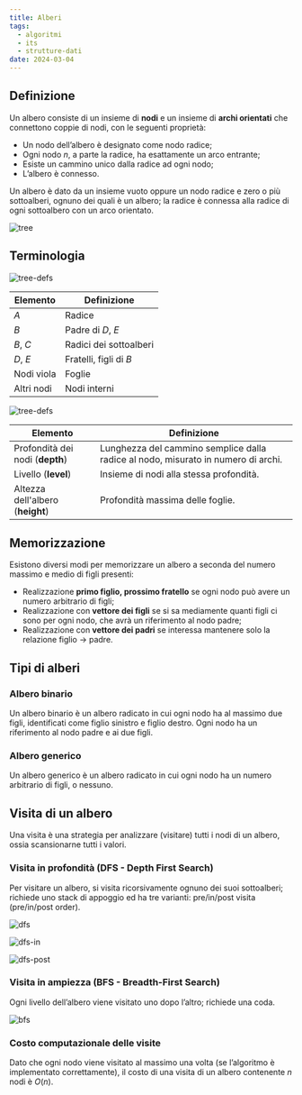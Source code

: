 ```yaml
---
title: Alberi
tags:
  - algoritmi
  - its
  - strutture-dati
date: 2024-03-04
---
```


## Definizione

Un albero consiste di un insieme di **nodi** e un insieme di **archi orientati** che connettono coppie di nodi, con le seguenti proprietà:

- Un nodo dell’albero è designato come nodo radice;
- Ogni nodo $n$, a parte la radice, ha esattamente un arco entrante;
- Esiste un cammino unico dalla radice ad ogni nodo;
- L’albero è connesso.

Un albero è dato da un insieme vuoto oppure un nodo radice e zero o più sottoalberi, ognuno dei quali è un albero; la radice è connessa alla radice di ogni sottoalbero con un arco orientato.

![tree](tree.png)

## Terminologia

![tree-defs](tree-defs.png)

| Elemento   | Definizione            |
| ---------- | ---------------------- |
| $A$        | Radice                 |
| $B$        | Padre di $D$, $E$      |
| $B$, $C$   | Radici dei sottoalberi |
| $D$, $E$   | Fratelli, figli di $B$ |
| Nodi viola | Foglie                 |
| Altri nodi | Nodi interni           |

![tree-defs](tree-levels.png)

| Elemento                         | Definizione                                                                       |
| -------------------------------- | --------------------------------------------------------------------------------- |
| Profondità dei nodi (**depth**)  | Lunghezza del cammino semplice dalla radice al nodo, misurato in numero di archi. |
| Livello (**level**)              | Insieme di nodi alla stessa profondità.                                           |
| Altezza dell'albero (**height**) | Profondità massima delle foglie.                                                  |

## Memorizzazione

Esistono diversi modi per memorizzare un albero a seconda del numero massimo e medio di figli presenti:

- Realizzazione **primo figlio, prossimo fratello** se ogni nodo può avere un numero arbitrario di figli;
- Realizzazione con **vettore dei figli** se si sa mediamente quanti figli ci sono per ogni nodo, che avrà un riferimento al nodo padre;
- Realizzazione con **vettore dei padri** se interessa mantenere solo la relazione figlio → padre.

## Tipi di alberi

### Albero binario

Un albero binario è un albero radicato in cui ogni nodo ha al massimo due figli, identificati come figlio sinistro e figlio destro. Ogni nodo ha un riferimento al nodo padre e ai due figli.

### Albero generico

Un albero generico è un albero radicato in cui ogni nodo ha un numero arbitrario di figli, o nessuno.

## Visita di un albero

Una visita è una strategia per analizzare (visitare) tutti i nodi di un albero, ossia scansionarne tutti i valori.

### Visita in profondità (DFS - Depth First Search)

Per visitare un albero, si visita ricorsivamente ognuno dei suoi sottoalberi; richiede uno stack di appoggio ed ha tre varianti: pre/in/post visita (pre/in/post order).

![dfs](https://upload.wikimedia.org/wikipedia/commons/a/ac/Preorder-traversal.gif)

![dfs-in](https://upload.wikimedia.org/wikipedia/commons/4/48/Inorder-traversal.gif)

![dfs-post](https://upload.wikimedia.org/wikipedia/commons/2/28/Postorder-traversal.gif)

### Visita in ampiezza (BFS - Breadth-First Search)

Ogni livello dell’albero viene visitato uno dopo l’altro; richiede una coda.

![bfs](https://upload.wikimedia.org/wikipedia/commons/5/5d/Breadth-First-Search-Algorithm.gif)

### Costo computazionale delle visite

Dato che ogni nodo viene visitato al massimo una volta (se l’algoritmo è implementato correttamente), il costo di una visita di un albero contenente $n$ nodi è $O(n)$.

